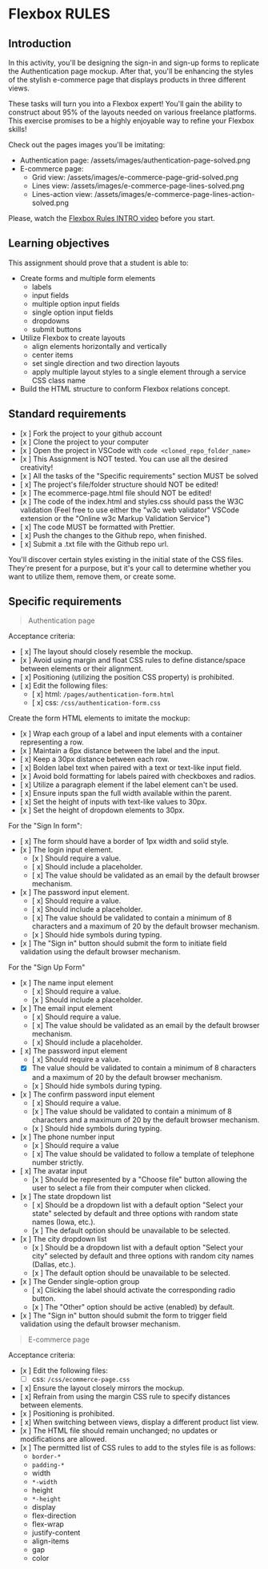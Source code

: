 # Flexbox RULES

## Introduction

In this activity, you'll be designing the sign-in and sign-up forms to replicate the Authentication page mockup. After that, you'll be enhancing the styles of the stylish e-commerce page that displays products in three different views.

These tasks will turn you into a Flexbox expert! You'll gain the ability to construct about 95% of the layouts needed on various freelance platforms. This exercise promises to be a highly enjoyable way to refine your Flexbox skills!

Check out the pages images you'll be imitating:

- Authentication page: /assets/images/authentication-page-solved.png
- E-commerce page:
  - Grid view: /assets/images/e-commerce-page-grid-solved.png
  - Lines view: /assets/images/e-commerce-page-lines-solved.png
  - Lines-action view: /assets/images/e-commerce-page-lines-action-solved.png

Please, watch the [Flexbox Rules INTRO video](https://www.loom.com/share/6bf938c7e4234745970fd83181b585a9?sid=19a5fc8d-b8e0-4d7b-b705-2d638fd2ec63) before you start.

## Learning objectives

This assignment should prove that a student is able to:

- Create forms and multiple form elements
  - labels
  - input fields
  - multiple option input fields
  - single option input fields
  - dropdowns
  - submit buttons
- Utilize Flexbox to create layouts
  - align elements horizontally and vertically
  - center items
  - set single direction and two direction layouts
  - apply multiple layout styles to a single element through a service CSS class name
- Build the HTML structure to conform Flexbox relations concept.

## Standard requirements

- [x ] Fork the project to your github account
- [x ] Clone the project to your computer
- [x ] Open the project in VSCode with `code <cloned_repo_folder_name>`
- [x ] This Assignment is NOT tested. You can use all the desired creativity!
- [x ] All the tasks of the "Specific requirements" section MUST be solved
- [ x] The project's file/folder structure should NOT be edited!
- [x ] The ecommerce-page.html file should NOT be edited!
- [x ] The code of the index.html and styles.css should pass the W3C validation (Feel free to use either the "w3c web validator" VSCode extension or the "Online w3c Markup Validation Service")
- [ x] The code MUST be formatted with Prettier.
- [ x] Push the changes to the Github repo, when finished.
- [ x] Submit a .txt file with the Github repo url.

You'll discover certain styles existing in the initial state of the CSS files. They're present for a purpose, but it's your call to determine whether you want to utilize them, remove them, or create some.

## Specific requirements

> Authentication page

Acceptance criteria:

- [ x] The layout should closely resemble the mockup.
- [x ] Avoid using margin and float CSS rules to define distance/space between elements or their alignment.
- [ x] Positioning (utilizing the position CSS property) is prohibited.
- [ x] Edit the following files:
  - [ x] html: `/pages/authentication-form.html`
  - [ x] css: `/css/authentication-form.css`

Create the form HTML elements to imitate the mockup:

- [x ] Wrap each group of a label and input elements with a container representing a row.
- [x ] Maintain a 6px distance between the label and the input.
- [ x] Keep a 30px distance between each row.
- [ x] Bolden label text when paired with a text or text-like input field.
- [x ] Avoid bold formatting for labels paired with checkboxes and radios.
- [ x] Utilize a paragraph element if the label element can't be used.
- [ x] Ensure inputs span the full width available within the parent.
- [ x] Set the height of inputs with text-like values to 30px.
- [x ] Set the height of dropdown elements to 30px.

For the "Sign In form":

- [ x] The form should have a border of 1px width and solid style.
- [x ] The login input element.
  - [x ] Should require a value.
  - [ x] Should include a placeholder.
  - [ x] The value should be validated as an email by the default browser mechanism.
- [x ] The password input element.
  - [ x] Should require a value.
  - [ x] Should include a placeholder.
  - [ x] The value should be validated to contain a minimum of 8 characters and a maximum of 20 by the default browser mechanism.
  - [x ] Should hide symbols during typing.
- [x ] The "Sign in" button should submit the form to initiate field validation using the default browser mechanism.

For the "Sign Up Form"

- [x ] The name input element
  - [ x] Should require a value.
  - [x ] Should include a placeholder.
- [x ] The email input element
  - [ x] Should require a value.
  - [ x] The value should be validated as an email by the default browser mechanism.
  - [ x] Should include a placeholder.
- [ x] The password input element
  - [ x] Should require a value.
  - [x] The value should be validated to contain a minimum of 8 characters and a maximum of 20 by the default browser mechanism.
  - [x ] Should hide symbols during typing.
- [x ] The confirm password input element
  - [ x] Should require a value.
  - [x ] The value should be validated to contain a minimum of 8 characters and a maximum of 20 by the default browser mechanism.
  - [x ] Should hide symbols during typing.
- [x ] The phone number input
  - [x ] Should require a value
  - [ x] The value should be validated to follow a template of telephone number strictly.
- [ x] The avatar input
  - [x ] Should be represented by a "Choose file" button allowing the user to select a file from their computer when clicked.
- [x ] The state dropdown list
  - [ x] Should be a dropdown list with a default option "Select your state" selected by default and three options with random state names (Iowa, etc.).
  - [x ] The default option should be unavailable to be selected.
- [x ] The city dropdown list
  - [x ] Should be a dropdown list with a default option "Select your city" selected by default and three options with random city names (Dallas, etc.).
  - [x ] The default option should be unavailable to be selected.
- [x ] The Gender single-option group
  - [ x] Clicking the label should activate the corresponding radio button.
  - [x ] The "Other" option should be active (enabled) by default.
- [x ] The "Sign in" button should submit the form to trigger field validation using the default browser mechanism.

> E-commerce page

Acceptance criteria:

- [x ] Edit the following files:
  - [ ] css: `/css/ecommerce-page.css`
- [ x] Ensure the layout closely mirrors the mockup.
- [ x] Refrain from using the margin CSS rule to specify distances between elements.
- [x ] Positioning is prohibited.
- [ x] When switching between views, display a different product list view.
- [x ] The HTML file should remain unchanged; no updates or modifications are allowed.
- [x ] The permitted list of CSS rules to add to the styles file is as follows:
  - `border-*`
  - `padding-*`
  - width
  - `*-width`
  - height
  - `*-height`
  - display
  - flex-direction
  - flex-wrap
  - justify-content
  - align-items
  - gap
  - color
